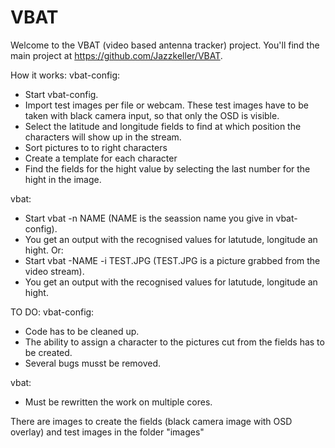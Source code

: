 # VBAT

Welcome to the VBAT (video based antenna tracker) project.
You'll find the main project at https://github.com/Jazzkeller/VBAT.

How it works:
vbat-config:
- Start vbat-config. 
- Import test images per file or webcam. These test images have to be taken with black camera input, so that only the OSD is visible. 
- Select the latitude and longitude fields to find at which position the characters will show up in the stream.
- Sort pictures to to right characters 
- Create a template for each character
- Find the fields for the hight value by selecting the last number for the hight in the image.

vbat:
- Start vbat -n NAME (NAME is the seassion name you give in vbat-config).
- You get an output with the recognised values for latutude, longitude an hight.
Or:
- Start vbat -NAME -i TEST.JPG (TEST.JPG is a picture grabbed from the video stream).
- You get an output with the recognised values for latutude, longitude an hight.


TO DO:
vbat-config:
- Code has to be cleaned up.
- The ability to assign a character to the pictures cut from the fields has to be created.
- Several bugs musst be removed.

vbat:
- Must be rewritten the work on multiple cores.


There are images to create the fields (black camera image with OSD overlay) and test images in the folder "images"
